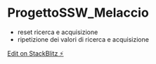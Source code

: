 # ProgettoSSW_Melaccio

- reset ricerca e acquisizione
- ripetizione dei valori di ricerca e acquisizione

[Edit on StackBlitz ⚡️](https://stackblitz.com/edit/angular-4dejbh)
